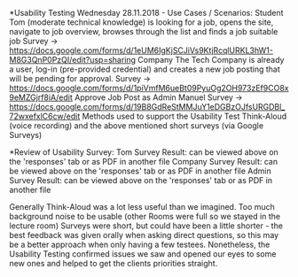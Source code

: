 *Usability Testing Wednesday 28.11.2018 - Use Cases / Scenarios:
Student Tom (moderate technical knowledge) is looking for a job, opens the site, navigate to job overview, browses through the list and finds a job suitable job 
Survey -> https://docs.google.com/forms/d/1eUM6IgKjSCJiVs9KtjRcqlURKL3hW1-M8G3QnP0PzQI/edit?usp=sharing
Company The Tech Company is already a user, log-in (pre-provided credential) and creates a new job posting that will be pending for approval.
Survey -> https://docs.google.com/forms/d/1piVmfM6ueBt09PyuOg2OH973zEf9CO8x9eMZGjrf8iA/edit
Approve Job Post as Admin Manuel
Survey -> https://docs.google.com/forms/d/19B8GdReStMMJuY1eDGBzOJfsURGDBl_72wxefxlC6cw/edit
Methods used to support the Usability Test
Think-Aloud (voice recording) and the above mentioned short surveys (via Google Surveys)

*Review of Usability Survey:
Tom Survey Result: can be viewed above on the 'responses' tab or as PDF in another file
Company Survey Result: can be viewed above on the 'responses' tab or as PDF in another file
Admin Survey Result: can be viewed above on the 'responses' tab or as PDF in another file

Generally Think-Aloud was a lot less useful than we imagined. Too much background noise to be usable (other Rooms were full so we stayed in the lecture room)
Surveys were short, but could have been a little shorter - the best feedback was given orally when asking direct questions, so this may be a better approach when only having a few testees.
Nonetheless, the Usability Testing confirmed issues we saw and opened our eyes to some new ones and helped to get the clients priorities straight.
